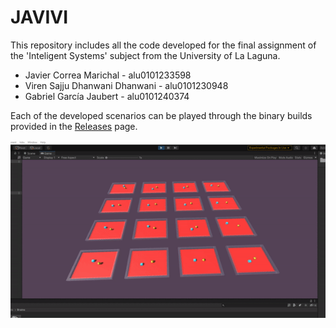 # JAVIVI

This repository includes all the code developed for the final assignment of the 'Inteligent Systems' subject from the University of La Laguna.

* Javier Correa Marichal - alu0101233598
* Viren Sajju Dhanwani Dhanwani - alu0101230948
* Gabriel García Jaubert - alu0101240374

Each of the developed scenarios can be played through the binary builds provided in the [Releases](https://github.com/alu0101233598/JAVIVI-SI122/releases) page.

![Cover](Images/Cover.gif)
